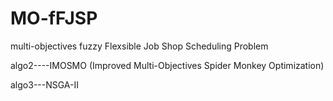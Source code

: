 # MO-fFJSP
multi-objectives fuzzy Flexsible Job Shop Scheduling Problem

algo2----IMOSMO (Improved Multi-Objectives Spider Monkey Optimization)

algo3---NSGA-II
